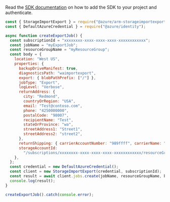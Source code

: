 Read the [SDK documentation](https://github.com/Azure/azure-sdk-for-js/blob/%40azure%2Farm-storageimportexport_2.0.1/sdk/storageimportexport/arm-storageimportexport/README.md) on how to add the SDK to your project and authenticate.

```javascript
const { StorageImportExport } = require("@azure/arm-storageimportexport");
const { DefaultAzureCredential } = require("@azure/identity");

async function createExportJob() {
  const subscriptionId = "xxxxxxxx-xxxx-xxxx-xxxx-xxxxxxxxxxxx";
  const jobName = "myExportJob";
  const resourceGroupName = "myResourceGroup";
  const body = {
    location: "West US",
    properties: {
      backupDriveManifest: true,
      diagnosticsPath: "waimportexport",
      export: { blobPathPrefix: ["/"] },
      jobType: "Export",
      logLevel: "Verbose",
      returnAddress: {
        city: "Redmond",
        countryOrRegion: "USA",
        email: "Test@contoso.com",
        phone: "4250000000",
        postalCode: "98007",
        recipientName: "Test",
        stateOrProvince: "wa",
        streetAddress1: "Street1",
        streetAddress2: "street2",
      },
      returnShipping: { carrierAccountNumber: "989ffff", carrierName: "FedEx" },
      storageAccountId:
        "/subscriptions/xxxxxxxx-xxxx-xxxx-xxxx-xxxxxxxxxxxx/resourceGroups/myResourceGroup/providers/Microsoft.ClassicStorage/storageAccounts/test",
    },
  };
  const credential = new DefaultAzureCredential();
  const client = new StorageImportExport(credential, subscriptionId);
  const result = await client.jobs.create(jobName, resourceGroupName, body);
  console.log(result);
}

createExportJob().catch(console.error);
```
